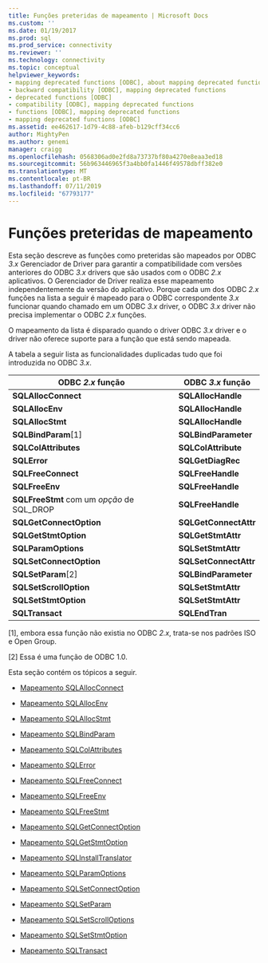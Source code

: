 ```yaml
---
title: Funções preteridas de mapeamento | Microsoft Docs
ms.custom: ''
ms.date: 01/19/2017
ms.prod: sql
ms.prod_service: connectivity
ms.reviewer: ''
ms.technology: connectivity
ms.topic: conceptual
helpviewer_keywords:
- mapping deprecated functions [ODBC], about mapping deprecated functions
- backward compatibility [ODBC], mapping deprecated functions
- deprecated functions [ODBC]
- compatibility [ODBC], mapping deprecated functions
- functions [ODBC], mapping deprecated functions
- mapping deprecated functions [ODBC]
ms.assetid: ee462617-1d79-4c88-afeb-b129cff34cc6
author: MightyPen
ms.author: genemi
manager: craigg
ms.openlocfilehash: 0568306ad0e2fd8a73737bf80a4270e8eaa3ed18
ms.sourcegitcommit: 56b963446965f3a4bb0fa1446f49578dbff382e0
ms.translationtype: MT
ms.contentlocale: pt-BR
ms.lasthandoff: 07/11/2019
ms.locfileid: "67793177"
---
```

# <a name="mapping-deprecated-functions"></a>Funções preteridas de mapeamento
Esta seção descreve as funções como preteridas são mapeados por ODBC *3.x* Gerenciador de Driver para garantir a compatibilidade com versões anteriores do ODBC *3.x* drivers que são usados com o ODBC *2.x* aplicativos. O Gerenciador de Driver realiza esse mapeamento independentemente da versão do aplicativo. Porque cada um dos ODBC *2.x* funções na lista a seguir é mapeado para o ODBC correspondente *3.x* funcionar quando chamado em um ODBC *3.x* driver, o ODBC *3.x* driver não precisa implementar o ODBC *2.x* funções.  
  
 O mapeamento da lista é disparado quando o driver ODBC *3.x* driver e o driver não oferece suporte para a função que está sendo mapeada.  
  
 A tabela a seguir lista as funcionalidades duplicadas tudo que foi introduzida no ODBC *3.x*.  
  
|ODBC *2.x* função|ODBC *3.x* função|  
|-------------------------|-------------------------|  
|**SQLAllocConnect**|**SQLAllocHandle**|  
|**SQLAllocEnv**|**SQLAllocHandle**|  
|**SQLAllocStmt**|**SQLAllocHandle**|  
|**SQLBindParam**[1]|**SQLBindParameter**|  
|**SQLColAttributes**|**SQLColAttribute**|  
|**SQLError**|**SQLGetDiagRec**|  
|**SQLFreeConnect**|**SQLFreeHandle**|  
|**SQLFreeEnv**|**SQLFreeHandle**|  
|**SQLFreeStmt** com um *opção* de SQL_DROP|**SQLFreeHandle**|  
|**SQLGetConnectOption**|**SQLGetConnectAttr**|  
|**SQLGetStmtOption**|**SQLGetStmtAttr**|  
|**SQLParamOptions**|**SQLSetStmtAttr**|  
|**SQLSetConnectOption**|**SQLSetConnectAttr**|  
|**SQLSetParam**[2]|**SQLBindParameter**|  
|**SQLSetScrollOption**|**SQLSetStmtAttr**|  
|**SQLSetStmtOption**|**SQLSetStmtAttr**|  
|**SQLTransact**|**SQLEndTran**|  
  
 [1], embora essa função não existia no ODBC *2.x*, trata-se nos padrões ISO e Open Group.  
  
 [2] Essa é uma função de ODBC 1.0.  
  
 Esta seção contém os tópicos a seguir.  
  
-   [Mapeamento SQLAllocConnect](../../../odbc/reference/appendixes/sqlallocconnect-mapping.md)  
  
-   [Mapeamento SQLAllocEnv](../../../odbc/reference/appendixes/sqlallocenv-mapping.md)  
  
-   [Mapeamento SQLAllocStmt](../../../odbc/reference/appendixes/sqlallocstmt-mapping.md)  
  
-   [Mapeamento SQLBindParam](../../../odbc/reference/appendixes/sqlbindparam-mapping.md)  
  
-   [Mapeamento SQLColAttributes](../../../odbc/reference/appendixes/sqlcolattributes-mapping.md)  
  
-   [Mapeamento SQLError](../../../odbc/reference/appendixes/sqlerror-mapping.md)  
  
-   [Mapeamento SQLFreeConnect](../../../odbc/reference/appendixes/sqlfreeconnect-mapping.md)  
  
-   [Mapeamento SQLFreeEnv](../../../odbc/reference/appendixes/sqlfreeenv-mapping.md)  
  
-   [Mapeamento SQLFreeStmt](../../../odbc/reference/appendixes/sqlfreestmt-mapping.md)  
  
-   [Mapeamento SQLGetConnectOption](../../../odbc/reference/appendixes/sqlgetconnectoption-mapping.md)  
  
-   [Mapeamento SQLGetStmtOption](../../../odbc/reference/appendixes/sqlgetstmtoption-mapping.md)  
  
-   [Mapeamento SQLInstallTranslator](../../../odbc/reference/appendixes/sqlinstalltranslator-mapping.md)  
  
-   [Mapeamento SQLParamOptions](../../../odbc/reference/appendixes/sqlparamoptions-mapping.md)  
  
-   [Mapeamento SQLSetConnectOption](../../../odbc/reference/appendixes/sqlsetconnectoption-mapping.md)  
  
-   [Mapeamento SQLSetParam](../../../odbc/reference/appendixes/sqlsetparam-mapping.md)  
  
-   [Mapeamento SQLSetScrollOptions](../../../odbc/reference/appendixes/sqlsetscrolloptions-mapping.md)  
  
-   [Mapeamento SQLSetStmtOption](../../../odbc/reference/appendixes/sqlsetstmtoption-mapping.md)  
  
-   [Mapeamento SQLTransact](../../../odbc/reference/appendixes/sqltransact-mapping.md)
